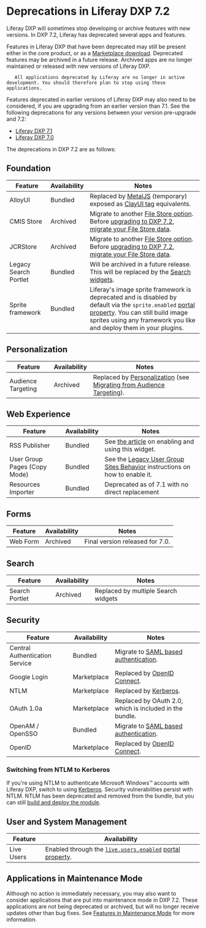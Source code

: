 # Deprecations in Liferay DXP 7.2

Liferay DXP will sometimes stop developing or archive features with new versions. In DXP 7.2, Liferay has deprecated several apps and features.

Features in Liferay DXP that have been deprecated may still be present either in the core product, or as a [Marketplace download](https://web.liferay.com/marketplace). Deprecated features may be archived in a future release. Archived apps are no longer maintained or released with new versions of Liferay DXP.

```note::
   All applications deprecated by Liferay are no longer in active development. You should therefore plan to stop using these applications.
```

Features deprecated in earlier versions of Liferay DXP may also need to be considered, if you are upgrading from an earlier version than 7.1. See the following deprecations for any versions between your version pre-upgrade and 7.2:

* [Liferay DXP 7.1](https://help.liferay.com/hc/en-us/articles/360018403151-Digital-Experience-Platform-7-1-Deprecated-and-Removed-Items)
* [Liferay DXP 7.0](https://help.liferay.com/hc/en-us/articles/360018123832-Digital-Experience-Platform-7-0-Deprecated-and-Removed-Items)

The deprecations in DXP 7.2 are as follows:

## Foundation

| Feature |  Availability |  Notes |
| --- | ------------- | ------ |
| AlloyUI | Bundled | Replaced by [MetalJS](https://metaljs.com/) (temporary) exposed as [ClayUI tag](https://help.liferay.com/hc/en-us/articles/360028832192-Front-End-Taglibs) equivalents. |
| CMIS Store | Archived | Migrate to another [File Store option](../../../system-administration/file-storage/configuring-file-storage.md). Before [upgrading to DXP 7.2](../upgrade-basics/upgrade-overview.md), [migrate your File Store data](../../../system-administration/file-storage/file-store-migration.md). |
| JCRStore | Archived | Migrate to another [File Store option](../../../system-administration/file-storage/configuring-file-storage.md). Before [upgrading to DXP 7.2](../upgrade-basics/upgrade-overview.md), [migrate your File Store data](../../../system-administration/file-storage/file-store-migration.md). |
| Legacy Search Portlet | Bundled | Will be archived in a future release. This will be replaced by the [Search widgets](../../../using-search/search-pages-and-widgets/search-results/search-results.md). |
| Sprite framework | Bundled | Liferay's image sprite framework is deprecated and is disabled by default via the `sprite.enabled` [portal property](https://learn.liferay.com/dxp/7.x/en/installation-and-upgrades/reference/portal-properties.html). You can still build image sprites using any framework you like and deploy them in your plugins. |

## Personalization

| Feature |  Availability |  Notes |
| --- | ------------- | ------ |
| Audience Targeting | Archived | Replaced by [Personalization](https://help.liferay.com/hc/en-us/articles/360028721372-Introduction-to-Segmentation-and-Personalization) (see [Migrating from Audience Targeting](./96-migrating-from-audience-targeting/01-migrating-from-audience-targeting.md)). |

## Web Experience

| Feature |  Availability |  Notes |
| --- | ------------- | ------ |
| RSS Publisher | Bundled | See [the article](https://help.liferay.com/hc/en-us/articles/360028820672-The-RSS-Publisher-Widget) on enabling and using this widget. |
| User Group Pages (Copy Mode) | Bundled | See the [Legacy User Group Sites Behavior](https://help.liferay.com/hc/en-us/articles/360028819172-User-Group-Sites#legacy-user-group-sites-behavior) instructions on how to enable it. |
| Resources Importer | Bundled | Deprecated as of 7.1 with no direct replacement |

## Forms

| Feature | Availability | Notes |
| --- | ------------------ | ----------- |
| Web Form | Archived | Final version released for 7.0. |

## Search

| Feature | Availability | Notes |
| --- | ------------- | ------ |
| Search Portlet | Archived | Replaced by multiple Search widgets |

## Security

| Feature |  Availability |  Notes |
| --- | ------------------ | ----------- |
| Central Authentication Service | Bundled | Migrate to [SAML based authentication](https://help.liferay.com/hc/en-us/articles/360028711032-Introduction-to-Authenticating-Using-SAML). |
| Google Login | Marketplace | Replaced by [OpenID Connect](https://help.liferay.com/hc/en-us/articles/360028711312-Authenticating-with-OpenID-Connect). |
| NTLM | Marketplace | Replaced by [Kerberos](https://help.liferay.com/hc/en-us/articles/360029031831-Authenticating-with-Kerberos). |
| OAuth 1.0a | Marketplace | Replaced by OAuth 2.0, which is included in the bundle. |
| OpenAM / OpenSSO | Bundled | Migrate to [SAML based authentication](https://help.liferay.com/hc/en-us/articles/360028711032-Introduction-to-Authenticating-Using-SAML). |
| OpenID | Marketplace | Replaced by [OpenID Connect](https://help.liferay.com/hc/en-us/articles/360028711312-Authenticating-with-OpenID-Connect). |

### Switching from NTLM to Kerberos

If you're using NTLM to authenticate Microsoft Windows™ accounts with Liferay DXP, switch to using [Kerberos](https://help.liferay.com/hc/en-us/articles/360029031831-Authenticating-with-Kerberos). Security vulnerabilities persist with NTLM. NTLM has been deprecated and removed from the bundle, but you can still [build and deploy the module](https://github.com/liferay/liferay-portal/tree/7.2.x/modules/apps/portal-security-sso-ntlm).

## User and System Management

| Feature |  Availability |
| --- | ------------------ |
| Live Users | Enabled through the [`live.users.enabled`](https://docs.liferay.com/dxp/portal/7.2-latest/propertiesdoc/portal.properties.html) [portal property](../../reference/portal-properties.md). |

## Applications in Maintenance Mode

Although no action is immediately necessary, you may also want to consider applications that are put into maintenance mode in DXP 7.2. These applications are not being deprecated or archived, but will no longer receive updates other than bug fixes. See [Features in Maintenance Mode](./features-in-maintenance-mode.md) for more information.
